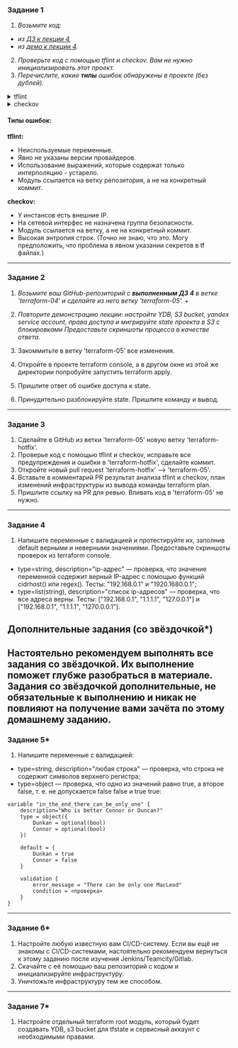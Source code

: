 ### Задание 1

1. _Возьмите код:_
- _из [ДЗ к лекции 4](https://github.com/netology-code/ter-homeworks/tree/main/04/src),_
- _из [демо к лекции 4](https://github.com/netology-code/ter-homeworks/tree/main/04/demonstration1)._
2. _Проверьте код с помощью tflint и checkov. Вам не нужно инициализировать этот проект._
3. _Перечислите, какие **типы** ошибок обнаружены в проекте (без дублей)._

<details>
<summary>tflint</summary>

```
❯ tflint
10 issue(s) found:

Warning: Module source "git::https://github.com/udjin10/yandex_compute_instance.git?ref=main" uses a default branch as ref (main) (terraform_module_pinned_source)

  on main.tf line 20:
  20:   source          = "git::https://github.com/udjin10/yandex_compute_instance.git?ref=main"

Reference: https://github.com/terraform-linters/tflint-ruleset-terraform/blob/v0.5.0/docs/rules/terraform_module_pinned_source.md

Warning: Missing version constraint for provider "template" in `required_providers` (terraform_required_providers)

  on main.tf line 38:
  38: data "template_file" "cloudinit" {

Reference: https://github.com/terraform-linters/tflint-ruleset-terraform/blob/v0.5.0/docs/rules/terraform_required_providers.md

Warning: [Fixable] Interpolation-only expressions are deprecated in Terraform v0.12.14 (terraform_deprecated_interpolation)

  on main.tf line 42:
  42:     ssh_public_key     = "${var.vms_ssh_root_key}"

Reference: https://github.com/terraform-linters/tflint-ruleset-terraform/blob/v0.5.0/docs/rules/terraform_deprecated_interpolation.md

Warning: Missing version constraint for provider "yandex" in `required_providers` (terraform_required_providers)

  on providers.tf line 3:
   3:     yandex = {
   4:       source = "yandex-cloud/yandex"
   5:     }

Reference: https://github.com/terraform-linters/tflint-ruleset-terraform/blob/v0.5.0/docs/rules/terraform_required_providers.md

Warning: [Fixable] variable "default_cidr" is declared but not used (terraform_unused_declarations)

  on variables.tf line 22:
  22: variable "default_cidr" {

Reference: https://github.com/terraform-linters/tflint-ruleset-terraform/blob/v0.5.0/docs/rules/terraform_unused_declarations.md

Warning: [Fixable] variable "vpc_name" is declared but not used (terraform_unused_declarations)

  on variables.tf line 28:
  28: variable "vpc_name" {

Reference: https://github.com/terraform-linters/tflint-ruleset-terraform/blob/v0.5.0/docs/rules/terraform_unused_declarations.md

Warning: [Fixable] variable "vm_web_name" is declared but not used (terraform_unused_declarations)

  on variables.tf line 43:
  43: variable "vm_web_name" {

Reference: https://github.com/terraform-linters/tflint-ruleset-terraform/blob/v0.5.0/docs/rules/terraform_unused_declarations.md

Warning: [Fixable] variable "vm_db_name" is declared but not used (terraform_unused_declarations)

  on variables.tf line 50:
  50: variable "vm_db_name" {

Reference: https://github.com/terraform-linters/tflint-ruleset-terraform/blob/v0.5.0/docs/rules/terraform_unused_declarations.md

Warning: [Fixable] Interpolation-only expressions are deprecated in Terraform v0.12.14 (terraform_deprecated_interpolation)

  on vault.tf line 11:
  11:  value = "${nonsensitive(data.vault_generic_secret.vault_example.data)}"

Reference: https://github.com/terraform-linters/tflint-ruleset-terraform/blob/v0.5.0/docs/rules/terraform_deprecated_interpolation.md

Warning: Missing version constraint for provider "vault" in `required_providers` (terraform_required_providers)

  on vault.tf line 31:
  31: resource "vault_kv_secret_v2" "test_credentials" {

Reference: https://github.com/terraform-linters/tflint-ruleset-terraform/blob/v0.5.0/docs/rules/terraform_required_providers.md
```

</details>
  
<details>
<summary>checkov</summary>

```
❯ docker run --rm --tty --volume $(pwd):/tf --workdir /tf bridgecrew/checkov --download-external-modules true --directory /tf

       _               _
   ___| |__   ___  ___| | _______   __
  / __| '_ \ / _ \/ __| |/ / _ \ \ / /
 | (__| | | |  __/ (__|   < (_) \ V /
  \___|_| |_|\___|\___|_|\_\___/ \_/

By Prisma Cloud | version: 3.1.43

terraform scan results:

Passed checks: 1, Failed checks: 3, Skipped checks: 0

Check: CKV_YC_4: "Ensure compute instance does not have serial console enabled."
        PASSED for resource: module.test-vm.yandex_compute_instance.vm[0]
        File: /.external_modules/github.com/udjin10/yandex_compute_instance/main/main.tf:24-73
        Calling File: /main.tf:19-35
Check: CKV_YC_2: "Ensure compute instance does not have public IP."
        FAILED for resource: module.test-vm.yandex_compute_instance.vm[0]
        File: /.external_modules/github.com/udjin10/yandex_compute_instance/main/main.tf:24-73
        Calling File: /main.tf:19-35

                Code lines for this resource are too many. Please use IDE of your choice to review the file.
Check: CKV_YC_11: "Ensure security group is assigned to network interface."
        FAILED for resource: module.test-vm.yandex_compute_instance.vm[0]
        File: /.external_modules/github.com/udjin10/yandex_compute_instance/main/main.tf:24-73
        Calling File: /main.tf:19-35

                Code lines for this resource are too many. Please use IDE of your choice to review the file.
Check: CKV_TF_1: "Ensure Terraform module sources use a commit hash"
        FAILED for resource: test-vm
        File: /main.tf:19-35
        Guide: https://docs.prismacloud.io/en/enterprise-edition/policy-reference/supply-chain-policies/terraform-policies/ensure-terraform-module-sources-use-git-url-with-commit-hash-revision

                19 | module "test-vm" {
                20 |   source          = "git::https://github.com/udjin10/yandex_compute_instance.git?ref=main"
                21 |   env_name        = "develop"
                22 |   network_id      = module.vpc_dev.net_id
                23 |   subnet_zones    = module.vpc_dev.subnet_zone
                24 |   subnet_ids      = module.vpc_dev.subnet_id
                25 |   instance_name   = "web"
                26 |   instance_count  = 1
                27 |   image_family    = "ubuntu-2004-lts"
                28 |   public_ip       = true
                29 |
                30 |   metadata = {
                31 |       user-data          = data.template_file.cloudinit.rendered #Для демонстрации №3
                32 |       serial-port-enable = 1
                33 |   }
                34 |
                35 | }

secrets scan results:

Passed checks: 0, Failed checks: 2, Skipped checks: 0

Check: CKV_SECRET_6: "Base64 High Entropy String"
        FAILED for resource: 24e7451df05ed5cd4cf1041be67c68f8d89d087a
        File: /vault.tf:4-5
        Guide: https://docs.prismacloud.io/en/enterprise-edition/policy-reference/secrets-policies/secrets-policy-index/git-secrets-6

                4 |  token = "ed**********"

Check: CKV_SECRET_6: "Base64 High Entropy String"
        FAILED for resource: 89411ac6df79ade26d15ab68868cac39bb165c47
        File: /vault.tf:20-21
        Guide: https://docs.prismacloud.io/en/enterprise-edition/policy-reference/secrets-policies/secrets-policy-index/git-secrets-6

                20 |       password = "myst**********"
```
</details>

  
#### Типы ошибок:  
**tflint:**
- Неиспользуемые переменные.
- Явно не указаны версии провайдеров.
- Использование выражений, которые содержат только интерполяцию - устарело.
- Модуль ссылается на ветку репозитория, а не на конкретный коммит.
  
**checkov:**
- У инстансов есть внешние IP.
- На сетевой интерфес не назначена группа безопасности.
- Модуль ссылается на ветку, а не на конкретный коммит.
- Высокая энтропия строк. (Точно не знаю, что это. Могу предположить, что проблема в явном указании секретов в tf файлах.)
  
------

### Задание 2

1. _Возьмите ваш GitHub-репозиторий с **выполненным ДЗ 4** в ветке 'terraform-04' и сделайте из него ветку 'terraform-05'._
\+
2. _Повторите демонстрацию лекции: настройте YDB, S3 bucket, yandex service account, права доступа и мигрируйте state проекта в S3 с блокировками Предоставьте скриншоты процесса в качестве ответа._

3. Закоммитьте в ветку 'terraform-05' все изменения.
4. Откройте в проекте terraform console, а в другом окне из этой же директории попробуйте запустить terraform apply.
5. Пришлите ответ об ошибке доступа к state.
6. Принудительно разблокируйте state. Пришлите команду и вывод.


------
### Задание 3  

1. Сделайте в GitHub из ветки 'terraform-05' новую ветку 'terraform-hotfix'.
2. Проверье код с помощью tflint и checkov, исправьте все предупреждения и ошибки в 'terraform-hotfix', сделайте коммит.
3. Откройте новый pull request 'terraform-hotfix' --> 'terraform-05'. 
4. Вставьте в комментарий PR результат анализа tflint и checkov, план изменений инфраструктуры из вывода команды terraform plan.
5. Пришлите ссылку на PR для ревью. Вливать код в 'terraform-05' не нужно.

------
### Задание 4

1. Напишите переменные с валидацией и протестируйте их, заполнив default верными и неверными значениями. Предоставьте скриншоты проверок из terraform console. 

- type=string, description="ip-адрес" — проверка, что значение переменной содержит верный IP-адрес с помощью функций cidrhost() или regex(). Тесты:  "192.168.0.1" и "1920.1680.0.1";
- type=list(string), description="список ip-адресов" — проверка, что все адреса верны. Тесты:  ["192.168.0.1", "1.1.1.1", "127.0.0.1"] и ["192.168.0.1", "1.1.1.1", "1270.0.0.1"].

## Дополнительные задания (со звёздочкой*)

**Настоятельно рекомендуем выполнять все задания со звёздочкой.** Их выполнение поможет глубже разобраться в материале.   
Задания со звёздочкой дополнительные, не обязательные к выполнению и никак не повлияют на получение вами зачёта по этому домашнему заданию. 
------
### Задание 5*
1. Напишите переменные с валидацией:
- type=string, description="любая строка" — проверка, что строка не содержит символов верхнего регистра;
- type=object — проверка, что одно из значений равно true, а второе false, т. е. не допускается false false и true true:
```
variable "in_the_end_there_can_be_only_one" {
    description="Who is better Connor or Duncan?"
    type = object({
        Dunkan = optional(bool)
        Connor = optional(bool)
    })

    default = {
        Dunkan = true
        Connor = false
    }

    validation {
        error_message = "There can be only one MacLeod"
        condition = <проверка>
    }
}
```
------
### Задание 6*

1. Настройте любую известную вам CI/CD-систему. Если вы ещё не знакомы с CI/CD-системами, настоятельно рекомендуем вернуться к этому заданию после изучения Jenkins/Teamcity/Gitlab.
2. Скачайте с её помощью ваш репозиторий с кодом и инициализируйте инфраструктуру.
3. Уничтожьте инфраструктуру тем же способом.


------
### Задание 7*
1. Настройте отдельный terraform root модуль, который будет создавать YDB, s3 bucket для tfstate и сервисный аккаунт с необходимыми правами. 
